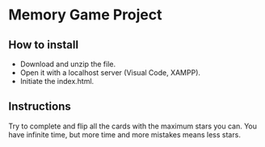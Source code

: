 # Memory Game Project

## How to install

* Download and unzip the file.
* Open it with a localhost server (Visual Code, XAMPP).
* Initiate the index.html.

## Instructions

Try to complete and flip all the cards with the maximum stars you can. You have infinite time, but more time and more mistakes means less stars.
